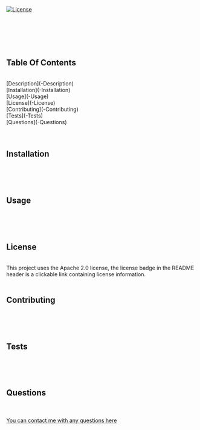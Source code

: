 [![License](https://img.shields.io/badge/License-Apache_2.0-blue.svg)](https://opensource.org/licenses/Apache-2.0)
      
# 
<br>

<br>
<br>

## Table Of Contents
<br>
[Description](-Description) <br>
[Installation](-Installation) <br>
[Usage](-Usage) <br>
[License](-License) <br>
[Contributing](-Contributing) <br>
[Tests](-Tests) <br>
[Questions](-Questions) <br>
<br>
<br>
      
## Installation
<br>

<br>
<br>
      
## Usage
<br>

<br>
<br>

## License
<br>
This project uses the Apache 2.0 license, the license badge in the README header is a clickable link containing license information.
<br>
<br>
      
## Contributing
<br>

<br>
<br>
      
## Tests
<br>

<br>
<br>
      
## Questions
<br>

<br>
<a href="mailto:">You can contact me with any questions here</a>
<br>
<br>
 
